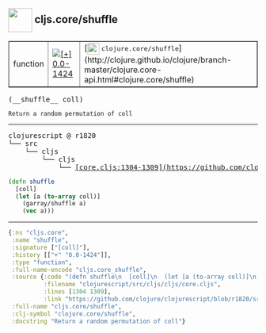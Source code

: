 ## <img width="48px" valign="middle" src="http://i.imgur.com/Hi20huC.png"> cljs.core/shuffle

 <table border="1">
<tr>
<td>function</td>
<td><a href="https://github.com/cljsinfo/api-refs/tree/0.0-1424"><img valign="middle" alt="[+] 0.0-1424" src="https://img.shields.io/badge/+-0.0--1424-lightgrey.svg"></a> </td>
<td>
[<img height="24px" valign="middle" src="http://i.imgur.com/1GjPKvB.png"> <samp>clojure.core/shuffle</samp>](http://clojure.github.io/clojure/branch-master/clojure.core-api.html#clojure.core/shuffle)
</td>
</tr>
</table>

 <samp>
(__shuffle__ coll)<br>
</samp>

```
Return a random permutation of coll
```

---

 <pre>
clojurescript @ r1820
└── src
    └── cljs
        └── cljs
            └── <ins>[core.cljs:1304-1309](https://github.com/clojure/clojurescript/blob/r1820/src/cljs/cljs/core.cljs#L1304-L1309)</ins>
</pre>

```clj
(defn shuffle
  [coll]
  (let [a (to-array coll)]
    (garray/shuffle a)
    (vec a)))
```


---

```clj
{:ns "cljs.core",
 :name "shuffle",
 :signature ["[coll]"],
 :history [["+" "0.0-1424"]],
 :type "function",
 :full-name-encode "cljs.core_shuffle",
 :source {:code "(defn shuffle\n  [coll]\n  (let [a (to-array coll)]\n    (garray/shuffle a)\n    (vec a)))",
          :filename "clojurescript/src/cljs/cljs/core.cljs",
          :lines [1304 1309],
          :link "https://github.com/clojure/clojurescript/blob/r1820/src/cljs/cljs/core.cljs#L1304-L1309"},
 :full-name "cljs.core/shuffle",
 :clj-symbol "clojure.core/shuffle",
 :docstring "Return a random permutation of coll"}

```
